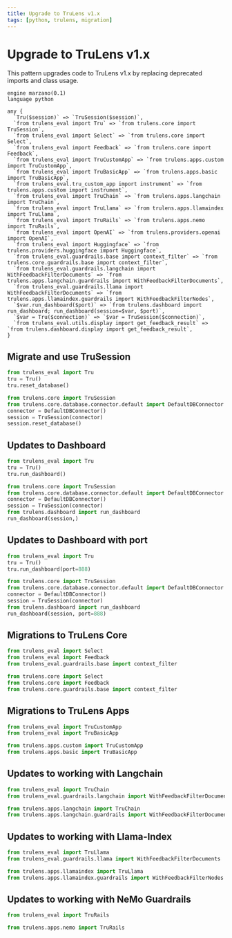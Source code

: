 ```yaml
---
title: Upgrade to TruLens v1.x
tags: [python, trulens, migration]
---
```


# Upgrade to TruLens v1.x

This pattern upgrades code to TruLens v1.x by replacing deprecated imports and class usage.

```grit
engine marzano(0.1)
language python

any {
  `Tru($session)` => `TruSession($session)`,
  `from trulens_eval import Tru` => `from trulens.core import TruSession`,
  `from trulens_eval import Select` => `from trulens.core import Select`,
  `from trulens_eval import Feedback` => `from trulens.core import Feedback`,
  `from trulens_eval import TruCustomApp` => `from trulens.apps.custom import TruCustomApp`,
  `from trulens_eval import TruBasicApp` => `from trulens.apps.basic import TruBasicApp`,
  `from trulens_eval.tru_custom_app import instrument` => `from trulens.apps.custom import instrument`,
  `from trulens_eval import TruChain` => `from trulens.apps.langchain import TruChain`,
  `from trulens_eval import TruLlama` => `from trulens.apps.llamaindex import TruLlama`,
  `from trulens_eval import TruRails` => `from trulens.apps.nemo import TruRails`,
  `from trulens_eval import OpenAI` => `from trulens.providers.openai import OpenAI`,
  `from trulens_eval import Huggingface` => `from trulens.providers.huggingface import Huggingface`,
  `from trulens_eval.guardrails.base import context_filter` => `from trulens.core.guardrails.base import context_filter`,
  `from trulens_eval.guardrails.langchain import WithFeedbackFilterDocuments` => `from trulens.apps.langchain.guardrails import WithFeedbackFilterDocuments`,
  `from trulens_eval.guardrails.llama import WithFeedbackFilterDocuments` => `from trulens.apps.llamaindex.guardrails import WithFeedbackFilterNodes`,
  `$var.run_dashboard($port)` => `from trulens.dashboard import run_dashboard; run_dashboard(session=$var, $port)`,
  `$var = Tru($connection)` => `$var = TruSession($connection)`,
  `from trulens_eval.utils.display import get_feedback_result` => `from trulens.dashboard.display import get_feedback_result`,
}
```

## Migrate and use TruSession

```python
from trulens_eval import Tru
tru = Tru()
tru.reset_database()
```
```python
from trulens.core import TruSession
from trulens.core.database.connector.default import DefaultDBConnector
connector = DefaultDBConnector()
session = TruSession(connector)
session.reset_database()
```

## Updates to Dashboard

```python
from trulens_eval import Tru
tru = Tru()
tru.run_dashboard()
```
```python
from trulens.core import TruSession
from trulens.core.database.connector.default import DefaultDBConnector
connector = DefaultDBConnector()
session = TruSession(connector)
from trulens.dashboard import run_dashboard
run_dashboard(session,)
```

## Updates to Dashboard with port

```python
from trulens_eval import Tru
tru = Tru()
tru.run_dashboard(port=888)
```
```python
from trulens.core import TruSession
from trulens.core.database.connector.default import DefaultDBConnector
connector = DefaultDBConnector()
session = TruSession(connector)
from trulens.dashboard import run_dashboard
run_dashboard(session, port=888)
```

## Migrations to TruLens Core

```python
from trulens_eval import Select
from trulens_eval import Feedback
from trulens_eval.guardrails.base import context_filter
```
```python
from trulens.core import Select
from trulens.core import Feedback
from trulens.core.guardrails.base import context_filter
```

## Migrations to TruLens Apps

```python
from trulens_eval import TruCustomApp
from trulens_eval import TruBasicApp
```
```python
from trulens.apps.custom import TruCustomApp
from trulens.apps.basic import TruBasicApp
```

## Updates to working with Langchain

```python
from trulens_eval import TruChain
from trulens_eval.guardrails.langchain import WithFeedbackFilterDocuments
```
```python
from trulens.apps.langchain import TruChain
from trulens.apps.langchain.guardrails import WithFeedbackFilterDocuments
```

## Updates to working with Llama-Index

```python
from trulens_eval import TruLlama
from trulens_eval.guardrails.llama import WithFeedbackFilterDocuments
```
```python
from trulens.apps.llamaindex import TruLlama
from trulens.apps.llamaindex.guardrails import WithFeedbackFilterNodes
```

## Updates to working with NeMo Guardrails

```python
from trulens_eval import TruRails
```
```python
from trulens.apps.nemo import TruRails
```
